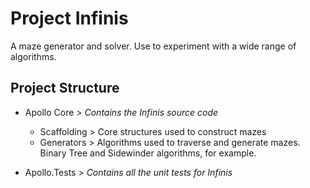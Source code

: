 # Project Infinis

A maze generator and solver. Use to experiment with a wide range of algorithms.

## Project Structure

- Apollo Core > _Contains the Infinis source code_
  - Scaffolding > Core structures used to construct mazes
  - Generators > Algorithms used to traverse and generate mazes. Binary Tree and Sidewinder algorithms, for example.

- Apollo.Tests > _Contains all the unit tests for Infinis_





